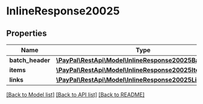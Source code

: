 # InlineResponse20025

## Properties
Name | Type | Description | Notes
------------ | ------------- | ------------- | -------------
**batch_header** | [**\PayPal\RestApi\Model\InlineResponse20025BatchHeader**](InlineResponse20025BatchHeader.md) |  | [optional] 
**items** | [**\PayPal\RestApi\Model\InlineResponse20025Items[]**](InlineResponse20025Items.md) |  | [optional] 
**links** | [**\PayPal\RestApi\Model\InlineResponse20025Links1[]**](InlineResponse20025Links1.md) |  | [optional] 

[[Back to Model list]](../README.md#documentation-for-models) [[Back to API list]](../README.md#documentation-for-api-endpoints) [[Back to README]](../README.md)


